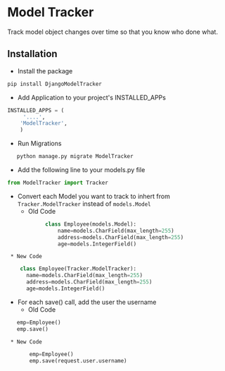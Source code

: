 # Model Tracker

Track model object changes over time so that you know who done what.
 

## Installation

* Install the package
```sh
pip install DjangoModelTracker
```
* Add Application to your project's INSTALLED_APPs
```python
INSTALLED_APPS = (
     '....',
    'ModelTracker',
    )
```    
* Run Migrations
```sh
   python manage.py migrate ModelTracker 
```

* Add the following line to your models.py file
```python
from ModelTracker import Tracker
```
*  Convert each Model you want to track to inhert from `Tracker.ModelTracker` instead of `models.Model`
     * Old Code
```python
            class Employee(models.Model):
                name=models.CharField(max_length=255)
                address=models.CharField(max_length=255)
                age=models.IntegerField()
 ``` 
     * New Code
```python
    class Employee(Tracker.ModelTracker):
      name=models.CharField(max_length=255)
      address=models.CharField(max_length=255)
      age=models.IntegerField()
```
* For each save() call, add the user the username
    * Old Code
 ```python
    emp=Employee()
    emp.save()
 ``` 
 
     * New Code
 ```python
        emp=Employee()
        emp.save(request.user.username)
 ```
